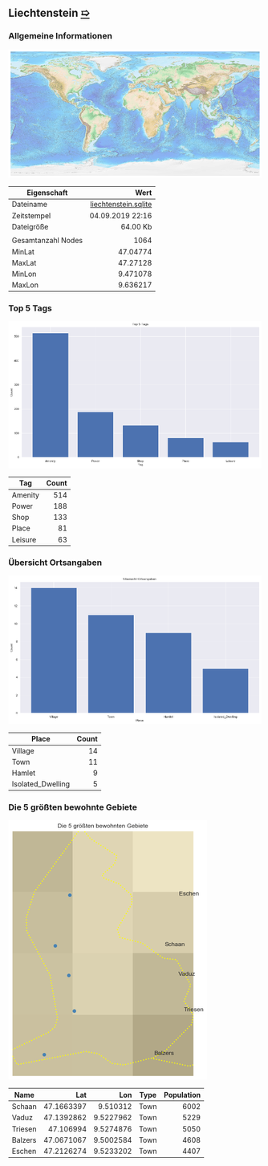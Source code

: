## Liechtenstein [&#10159;](liechtenstein.sqlite)

### Allgemeine Informationen

![Overview](./Images/liechtenstein_overview.png)

|Eigenschaft|Wert|
|-|-:|
Dateiname|[liechtenstein.sqlite](liechtenstein.sqlite)|
Zeitstempel|04.09.2019 22:16|
Dateigr&ouml;&szlig;e|64.00 Kb|
|||
Gesamtanzahl Nodes|1064|
|MinLat|47.04774|
|MaxLat|47.27128|
|MinLon|9.471078|
|MaxLon|9.636217|

### Top 5 Tags

![Tags](./Images/liechtenstein_tags.png)

|Tag|Count|
|-|-:|
|Amenity|514|
|Power|188|
|Shop|133|
|Place|81|
|Leisure|63|

### &Uuml;bersicht Ortsangaben

![Places](./Images/liechtenstein_places.png)

|Place|Count|
|-|-:|
|Village|14|
|Town|11|
|Hamlet|9|
|Isolated_Dwelling|5|

### Die 5 gr&ouml;&szlig;ten bewohnte Gebiete

![Places](./Images/liechtenstein_topplaces.png)

|Name|Lat|Lon|Type|Population|
|----|--:|--:|:--:|---------:|
|Schaan|47.1663397|9.510312|Town|6002|
|Vaduz|47.1392862|9.5227962|Town|5229|
|Triesen|47.106994|9.5274876|Town|5050|
|Balzers|47.0671067|9.5002584|Town|4608|
|Eschen|47.2126274|9.5233202|Town|4407|
